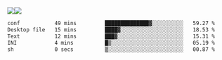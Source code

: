 <div style="display: flex; flex-direction: row;">
<img style="height: auto; width: auto;" class="img" src="https://raw.githubusercontent.com/blazepp/github-stats/master/generated/overview.svg#gh-dark-mode-only" />
<img style="height: auto; width: auto;" class="img" src="https://raw.githubusercontent.com/blazepp/github-stats/master/generated/languages.svg#gh-dark-mode-only" />
</div>

<div style="display: flex; flex-direction: row;">
<!--START_SECTION:waka-->

```txt
conf           49 mins         ██████████████▓░░░░░░░░░░   59.27 %
Desktop file   15 mins         ████▓░░░░░░░░░░░░░░░░░░░░   18.53 %
Text           12 mins         ███▓░░░░░░░░░░░░░░░░░░░░░   15.31 %
INI            4 mins          █▒░░░░░░░░░░░░░░░░░░░░░░░   05.19 %
sh             0 secs          ▒░░░░░░░░░░░░░░░░░░░░░░░░   00.87 %
```

<!--END_SECTION:waka-->
</div>
